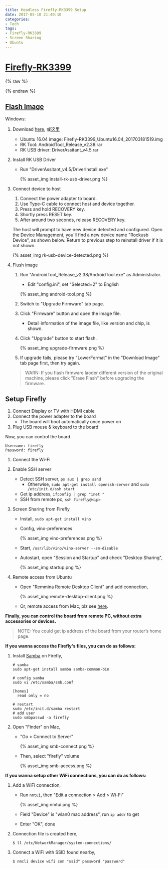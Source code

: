 ```yaml
---
title: Headless Firefly-RK3399 Setup
date: 2017-05-10 21:40:10
categories:
- Tech
tags:
- Firefly-RK3399
- Screen Sharing
- Ubuntu
---
```


[Firefly-RK3399]: http://www.t-firefly.com/zh/firenow/Firefly-rk3399/

# [Firefly-RK3399][]

{% raw %}
<style type="text/css">
.post-body li p { margin: 0; }
.post-body .fancybox img { margin: 0 auto; }
.post-body li .fancybox img { margin: 25px auto; }
.post-body .code {
  font-family: consolas, Menlo, "PingFang SC", "Microsoft YaHei", monospace;
  padding: 2px 4px;
  word-wrap: break-word;
  color: #555;
  background: #eee;
  border-radius: 3px;
  font-size: 13px;
}
</style>
{% endraw %}

## [Flash Image](http://wiki.t-firefly.com/index.php/Firefly-RK3399/Flash_image/en)

Windows:

1. Download [here](http://en.t-firefly.com/en/firenow/Firefly_RK3399/download/), 或[这里](http://www.t-firefly.com/zh/firenow/Firefly-rk3399/download/)
    - Ubuntu 16.04 image: Firefly-RK3399_Ubuntu16.04_201703181519.img
    - RK Tool: AndroidTool_Release_v2.38.rar
    - RK USB driver: DriverAssitant_v4.5.rar
2. Install RK USB Driver
    - Run "DriverAssitant_v4.5/DriverInstall.exe"

        {% asset_img install-rk-usb-driver.png %}

3. Connect device to host
    1. Connect the power adapter to board.
    2. Use Type-C cable to connect host and device together.
    3. Press and hold RECOVERY key.
    4. Shortly press RESET key.
    5. After around two seconds, release RECOVERY key.

    <!-- more -->

    The host will prompt to have new device detected and configured. Open the Device Management, you'll find a new device name "Rockusb Device", as shown below. Return to previous step to reinstall driver if it is not shown.

    {% asset_img rk-usb-device-detected.png %}

4. Flush image
    1. Run "AndroidTool_Release_v2.38/AndroidTool.exe" as Administrator.
        - Edit "config.ini", set "Selected=2" to English

        {% asset_img android-tool.png %}

    2. Switch to "Upgrade Firmware" tab page.
    3. Click "Firmware" button and open the image file.
        - Detail information of the image file, like version and chip, is shown.
    4. Click "Upgrade" button to start flash.

        {% asset_img upgrade-firmware.png %}

    5. If upgrade fails, please try "LowerFormat" in the "Download Image" tab page first, then try again.

    > WARN: If you flash firmware laoder different version of the original machine, please click "Erase Flash" before upgrading the firmware.

## Setup Firefly

1. Connect Display or TV with HDMI cable
2. Connect the power adapter to the board
    - The board will boot automatically once power on
3. Plug USB mouse & keyboard to the board

Now, you can control the board.

    Username: firefly
    Password: firefly

1. Connect the Wi-Fi
2. Enable SSH server
    - Detect SSH server, `ps aux | grep sshd`
        - Otherwise, `sudo apt-get install openssh-server` and `sudo /etc/init.d/ssh start`
    - Get ip address, `ifconfig | grep "inet "`
    - SSH from remote pc, `ssh firefly@<ip>`
3. Screen Sharing from Firefly
    - Install, `sudo apt-get install vino`
    - Config, <span class="code">vino-preferences</span>

        {% asset_img vino-preferences.png %}

    - Start, `/usr/lib/vino/vino-server --sm-disable`
    - Autostart, open "Session and Startup" and check "Desktop Sharing",

        {% asset_img startup.png %}

4. Remote access from Ubuntu
    - Open "Remmina Remote Desktop Client" and add connection,

        {% asset_img remote-desktop-client.png %}

    - Or, remote access from Mac, plz see [here](/2017/05/09/screen-sharing-from-ubuntu-to-mac/).

**Finally, you can control the board from remote PC, without extra accessories or devices.**

> NOTE: You could get ip address of the board from your router’s home page.

**If you wanna access the Firefly's files, you can do as follows:**

1. Install [Samba](https://www.samba.org/) on Firefly,
    ```
    # samba
    sudo apt-get install samba samba-common-bin

    # config samba
    sudo vi /etc/samba/smb.conf

    [homes]
      read only = no

    # restart
    sudo /etc/init.d/samba restart
    # add user
    sudo smbpasswd -a firefly
    ```
2. Open "Finder" on Mac,
    - "Go > Connect to Server"

        {% asset_img smb-connect.png %}

    - Then, select "firefly" volume

        {% asset_img smb-access.png %}

**If you wanna setup other WiFi connections, you can do as follows:**

1. Add a WiFi connection,
    - Run `nmtui`, then "Edit a connection > Add > Wi-Fi"

        {% asset_img nmtui.png %}

    - Field "Device" is "wlan0 mac address", run `ip addr` to get
    - Enter "OK", done
2. Connection file is created here,
    ```
    $ ll /etc/NetworkManager/system-connections/
    ```
3. Connect a WiFi with SSID found nearby,
    ```
    $ nmcli device wifi con "ssid" password "password"
    ```

